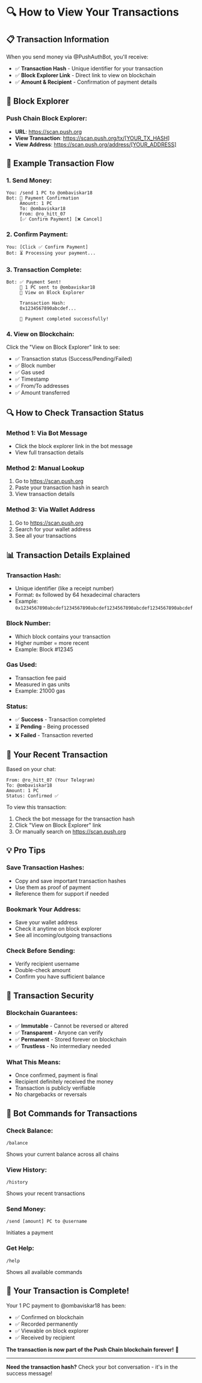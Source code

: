 # 🔍 How to View Your Transactions

## 📋 **Transaction Information**

When you send money via @PushAuthBot, you'll receive:
- ✅ **Transaction Hash** - Unique identifier for your transaction
- ✅ **Block Explorer Link** - Direct link to view on blockchain
- ✅ **Amount & Recipient** - Confirmation of payment details

## 🔗 **Block Explorer**

### **Push Chain Block Explorer:**
- **URL**: https://scan.push.org
- **View Transaction**: https://scan.push.org/tx/[YOUR_TX_HASH]
- **View Address**: https://scan.push.org/address/[YOUR_ADDRESS]

## 📱 **Example Transaction Flow**

### **1. Send Money:**
```
You: /send 1 PC to @ombaviskar18
Bot: 💸 Payment Confirmation
     Amount: 1 PC
     To: @ombaviskar18
     From: @ro_hitt_07
     [✅ Confirm Payment] [❌ Cancel]
```

### **2. Confirm Payment:**
```
You: [Click ✅ Confirm Payment]
Bot: ⏳ Processing your payment...
```

### **3. Transaction Complete:**
```
Bot: ✅ Payment Sent!
     💸 1 PC sent to @ombaviskar18
     🔗 View on Block Explorer
     
     Transaction Hash:
     0x1234567890abcdef...
     
     🎉 Payment completed successfully!
```

### **4. View on Blockchain:**
Click the "View on Block Explorer" link to see:
- ✅ Transaction status (Success/Pending/Failed)
- ✅ Block number
- ✅ Gas used
- ✅ Timestamp
- ✅ From/To addresses
- ✅ Amount transferred

## 🔍 **How to Check Transaction Status**

### **Method 1: Via Bot Message**
- Click the block explorer link in the bot message
- View full transaction details

### **Method 2: Manual Lookup**
1. Go to https://scan.push.org
2. Paste your transaction hash in search
3. View transaction details

### **Method 3: Via Wallet Address**
1. Go to https://scan.push.org
2. Search for your wallet address
3. See all your transactions

## 📊 **Transaction Details Explained**

### **Transaction Hash:**
- Unique identifier (like a receipt number)
- Format: `0x` followed by 64 hexadecimal characters
- Example: `0x1234567890abcdef1234567890abcdef1234567890abcdef1234567890abcdef`

### **Block Number:**
- Which block contains your transaction
- Higher number = more recent
- Example: Block #12345

### **Gas Used:**
- Transaction fee paid
- Measured in gas units
- Example: 21000 gas

### **Status:**
- ✅ **Success** - Transaction completed
- ⏳ **Pending** - Being processed
- ❌ **Failed** - Transaction reverted

## 🎯 **Your Recent Transaction**

Based on your chat:
```
From: @ro_hitt_07 (Your Telegram)
To: @ombaviskar18
Amount: 1 PC
Status: Confirmed ✅
```

To view this transaction:
1. Check the bot message for the transaction hash
2. Click "View on Block Explorer" link
3. Or manually search on https://scan.push.org

## 💡 **Pro Tips**

### **Save Transaction Hashes:**
- Copy and save important transaction hashes
- Use them as proof of payment
- Reference them for support if needed

### **Bookmark Your Address:**
- Save your wallet address
- Check it anytime on block explorer
- See all incoming/outgoing transactions

### **Check Before Sending:**
- Verify recipient username
- Double-check amount
- Confirm you have sufficient balance

## 🔐 **Transaction Security**

### **Blockchain Guarantees:**
- ✅ **Immutable** - Cannot be reversed or altered
- ✅ **Transparent** - Anyone can verify
- ✅ **Permanent** - Stored forever on blockchain
- ✅ **Trustless** - No intermediary needed

### **What This Means:**
- Once confirmed, payment is final
- Recipient definitely received the money
- Transaction is publicly verifiable
- No chargebacks or reversals

## 📱 **Bot Commands for Transactions**

### **Check Balance:**
```
/balance
```
Shows your current balance across all chains

### **View History:**
```
/history
```
Shows your recent transactions

### **Send Money:**
```
/send [amount] PC to @username
```
Initiates a payment

### **Get Help:**
```
/help
```
Shows all available commands

## 🎉 **Your Transaction is Complete!**

Your 1 PC payment to @ombaviskar18 has been:
- ✅ Confirmed on blockchain
- ✅ Recorded permanently
- ✅ Viewable on block explorer
- ✅ Received by recipient

**The transaction is now part of the Push Chain blockchain forever!** 🚀

---

**Need the transaction hash?** Check your bot conversation - it's in the success message!